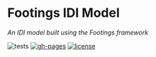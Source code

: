 
# Footings IDI Model

*An IDI model built using the Footings framework*

![tests](https://github.com/footings/footings-idi-model/workflows/tests/badge.svg)
[![gh-pages](https://github.com/footings/footings-idi-model/workflows/gh-pages/badge.svg)](https://footings.github.io/footings-idi-model/master/)
[![license](https://img.shields.io/badge/License-BSD%203--Clause-blue.svg)](https://opensource.org/licenses/BSD-3-Clause)
